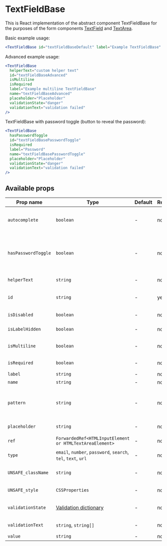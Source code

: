 # TextFieldBase

This is React implementation of the abstract component TextFieldBase for the purposes of the form components [TextField] and [TextArea].

Basic example usage:

```jsx
<TextFieldBase id="textFieldBaseDefault" label="Example TextFieldBase" name="textFieldBaseDefault" />
```

Advanced example usage:

```jsx
<TextFieldBase
  helperText="custom helper text"
  id="textFieldBaseAdvanced"
  isMultiline
  isRequired
  label="Example multiline TextFieldBase"
  name="textFieldBaseAdvanced"
  placeholder="Placeholder"
  validationState="danger"
  validationText="validation failed"
/>
```

TextFieldBase with password toggle (button to reveal the password):

```jsx
<TextFieldBase
  hasPasswordToggle
  id="textFieldBasePasswordToggle"
  isRequired
  label="Password"
  name="textFieldBasePasswordToggle"
  placeholder="Placeholder"
  validationState="danger"
  validationText="validation failed"
/>
```

## Available props

| Prop name           | Type                                                          | Default | Required | Description                                                             |
| ------------------- | ------------------------------------------------------------- | ------- | -------- | ----------------------------------------------------------------------- |
| `autocomplete`      | `boolean`                                                     | -       | no       | If the field should have autocomplete enabled                           |
| `hasPasswordToggle` | `boolean`                                                     | -       | no       | If true, the `type` is set to `password` and a password toggle is shown |
| `helperText`        | `string`                                                      | -       | no       | Custom helper text                                                      |
| `id`                | `string`                                                      | -       | yes      | Input and label identification                                          |
| `isDisabled`        | `boolean`                                                     | -       | no       | Whether is field disabled                                               |
| `isLabelHidden`     | `boolean`                                                     | -       | no       | Whether is label hidden                                                 |
| `isMultiline`       | `boolean`                                                     | -       | no       | Whether is DOM element `textarea`                                       |
| `isRequired`        | `boolean`                                                     | -       | no       | Whether is field required                                               |
| `label`             | `string`                                                      | -       | no       | Label text                                                              |
| `name`              | `string`                                                      | -       | no       | Input name                                                              |
| `pattern`           | `string`                                                      | -       | no       | Defines regular expressions for allowed value types                     |
| `placeholder`       | `string`                                                      | -       | no       | Input placeholder                                                       |
| `ref`               | `ForwardedRef<HTMLInputElement or HTMLTextAreaElement>`       | -       | no       | Field element reference                                                 |
| `type`              | `email`, `number`, `password`, `search`, `tel`, `text`, `url` | -       | no       | Input type                                                              |
| `UNSAFE_className`  | `string`                                                      | -       | no       | Wrapper custom class name                                               |
| `UNSAFE_style`      | `CSSProperties`                                               | -       | no       | Wrapper custom style                                                    |
| `validationState`   | [Validation dictionary][dictionary-validation]                | -       | no       | Type of validation state.                                               |
| `validationText`    | `string`, `string[]`                                          | -       | no       | Validation text                                                         |
| `value`             | `string`                                                      | -       | no       | Input value                                                             |

[dictionary-validation]: https://github.com/lmc-eu/spirit-design-system/blob/main/docs/DICTIONARIES.md#validation
[textfield]: https://github.com/lmc-eu/spirit-design-system/blob/main/packages/web/src/scss/components/TextField/README.md
[textarea]: https://github.com/lmc-eu/spirit-design-system/blob/main/packages/web/src/scss/components/TextArea/README.md
